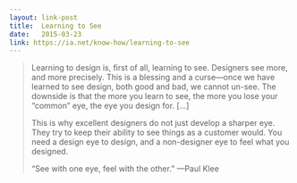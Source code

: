 ```yaml
---
layout: link-post
title:  Learning to See
date:   2015-03-23
link: https://ia.net/know-how/learning-to-see
---
```

<blockquote>
<p>Learning to design is, first of all, learning to see. Designers see more, and more precisely. This is a blessing and a curse—once we have learned to see design, both good and bad, we cannot un-see. The downside is that the more you learn to see, the more you lose your “common” eye, the eye you design for. [...]</p>

<p>This is why excellent designers do not just develop a sharper eye. They try to keep their ability to see things as a customer would. You need a design eye to design, and a non-designer eye to feel what you designed.</p>

<p>“See with one eye, feel with the other.” —Paul Klee</p>
</blockquote>
